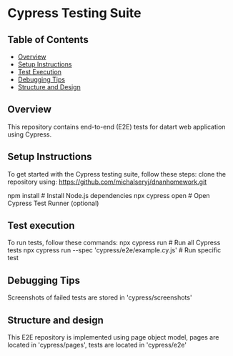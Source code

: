 # Cypress Testing Suite

## Table of Contents
- [Overview](#overview)
- [Setup Instructions](#setup-instructions)
- [Test Execution](#test-execution)
- [Debugging Tips](#debugging-tips)
- [Structure and Design](#structure-and-design)

## Overview
This repository contains end-to-end (E2E) tests for datart web application using Cypress.

## Setup Instructions
To get started with the Cypress testing suite, follow these steps:
clone the repository using:
https://github.com/michalseryj/dnanhomework.git

npm install                # Install Node.js dependencies
npx cypress open           # Open Cypress Test Runner (optional)

## Test execution
To run tests, follow these commands:
npx cypress run            # Run all Cypress tests
npx cypress run --spec 'cypress/e2e/example.cy.js'  # Run specific test

## Debugging Tips
Screenshots of failed tests are stored in 'cypress/screenshots'

## Structure and design
This E2E repository is implemented using page object model, 
pages are located in 'cypress/pages',
tests are located in 'cypress/e2e'


